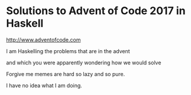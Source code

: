 # Solutions to Advent of Code 2017 in Haskell

http://www.adventofcode.com

I am Haskelling
the problems
that are in
the advent

and which
you were apparently
wondering
how we would solve

Forgive me
memes are hard
so lazy
and so pure.



I have no idea what I am doing.

